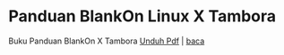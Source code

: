 # Panduan BlankOn Linux X Tambora

Buku Panduan BlankOn X Tambora [Unduh Pdf](/wiki/Assets/Others/BukuPanduanTambora.pdf) | [baca](PanduanTambora)
  
